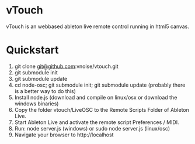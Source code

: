 vTouch
======

vTouch is an webbased ableton live remote control running in html5 canvas.

Quickstart
==========

1. git clone git@github.com:vnoise/vtouch.git
2. git submodule init
3. git submodule update
4. cd node-osc; git submodule init; git submodule update (probably there is a better way to do this)
5. Install node.js (download and compile on linux/osx or download the windows binaries)
6. Copy the folder vtouch/LiveOSC to the Remote Scripts Folder of Ableton Live.
7. Start Ableton Live and activate the remote script Preferences / MIDI.
8. Run: node server.js (windows) or sudo node server.js (linux/osc)
9. Navigate your browser to http://localhost
